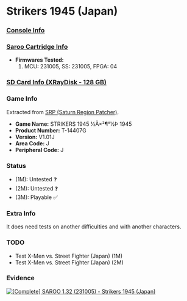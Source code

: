 # Strikers 1945 (Japan)

### [Console Info](../../../../Info/Consoles/VA13/README.md)

### [Saroo Cartridge Info](../../../../Info/Cartridges/RetroGameParadiseStore/1.32F/README.md)

- <b>Firmwares Tested:</b>
  1. MCU: 231005, SS: 231005, FPGA: 04

### [SD Card Info (XRayDisk - 128 GB)](../../../../Info/SdCards/XRayDisk/128GB/README.md)

### Game Info

Extracted from [SRP (Saturn Region Patcher)](https://segaxtreme.net/resources/saturn-region-patcher.81/download).

- <b>Game Name:</b> STRIKERS 1945 ½Ä×²¶°½Þ 1945
- <b>Product Number:</b> T-14407G
- <b>Version:</b> V1.01J
- <b>Area Code:</b> J
- <b>Peripheral Code:</b> J

### Status

- (1M): Untested :question:
- (2M): Untested :question:
- (3M): Playable :white_check_mark:

### Extra Info

It does need tests on another difficulties and with another characters.

### TODO

- Test X-Men vs. Street Fighter (Japan) (1M)
- Test X-Men vs. Street Fighter (Japan) (2M)

### Evidence

[![[Complete] SAROO 1.32 (231005) - Strikers 1945 (Japan)](https://img.youtube.com/vi/h1JsM3GUI1U/0.jpg)](https://www.youtube.com/watch?v=h1JsM3GUI1U)

